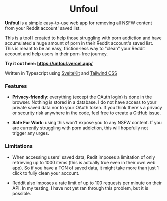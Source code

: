 <h1 align="center">Unfoul</h1>

**Unfoul** is a simple easy-to-use web app for removing all NSFW content from your Reddit account' saved list.

This is a tool I created to help those struggling with porn addiction and have accumulated a huge amount of porn in their Reddit account's saved list. This is meant to be an easy, friction-less way to "clean" your Reddit account and help users in their porn-free journey.

**Try it out here: https://unfoul.vercel.app/**

Written in Typescript using [SvelteKit](https://kit.svelte.dev/) and [Tailwind CSS](https://tailwindcss.com/)

### Features

- **Privacy-friendly**: everything (except the OAuth login) is done in the browser. Nothing is stored in a database. I do not have access to your private saved data nor to your OAuth token. If you think there's a privacy or security risk anywhere in the code, feel free to create a GitHub issue.

- **Safe For Work**: using this won't expose you to any NSFW content. If you are currently struggling with porn addiction, this will hopefully not trigger any urges.

### Limitations

- When accessing users' saved data, Redit imposes a limitation of only retrieving up to 1000 items (this is actually true even in their own web app). So if you have a TON of saved data, it might take more than just 1 click to fully clean your account.

- Reddit also imposes a rate limit of up to 100 requests per minute on their API. In my testing, I have not yet ran through this problem, but it is possible.
